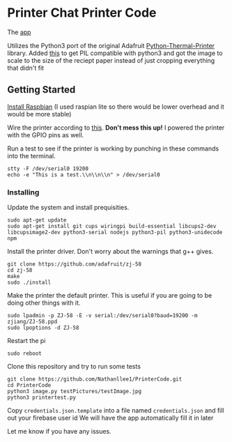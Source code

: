 # Printer Chat Printer Code

The [app](https://github.com/Nathanllee1/PrintChatApp)

Utilizes the Python3 port of the original Adafruit [Python-Thermal-Printer](https://github.com/adafruit/Python-Thermal-Printer) library.
Added [this](https://github.com/adafruit/Python-Thermal-Printer/pull/39) to get PIL compatible with python3 and got the image to scale to the size of the reciept paper instead of just cropping everything that didn't fit

## Getting Started

[Install Raspbian](https://www.raspberrypi.org/documentation/installation/installing-images/) (I used raspian lite so there would be lower overhead and it would be more stable) 

Wire the printer according to [this](https://learn.adafruit.com/networked-thermal-printer-using-cups-and-raspberry-pi/connect-and-configure-printer). **Don't mess this up!** I powered the printer with the GPIO pins as well.

Run a test to see if the printer is working by punching in these commands into the terminal.

```
stty -F /dev/serial0 19200
echo -e "This is a test.\\n\\n\\n" > /dev/serial0
```

### Installing

Update the system and install prequisities.

```
sudo apt-get update
sudo apt-get install git cups wiringpi build-essential libcups2-dev libcupsimage2-dev python3-serial nodejs python3-pil python3-unidecode npm
```

Install the printer driver. Don't worry about the warnings that g++ gives.

```
git clone https://github.com/adafruit/zj-58
cd zj-58
make
sudo ./install
```

Make the printer the default printer. This is useful if you are going to be doing other things with it.

```
sudo lpadmin -p ZJ-58 -E -v serial:/dev/serial0?baud=19200 -m zjiang/ZJ-58.ppd
sudo lpoptions -d ZJ-58
```
Restart the pi
```
sudo reboot
```

Clone this repository and try to run some tests

```
git clone https://github.com/Nathanllee1/PrinterCode.git
cd PrinterCode
python3 image.py testPictures/testImage.jpg
python3 printertest.py
```

Copy ```credentials.json.template``` into a file named ```credentials.json``` and fill out your firebase user id
We will have the app automatically fill it in later

Let me know if you have any issues.
